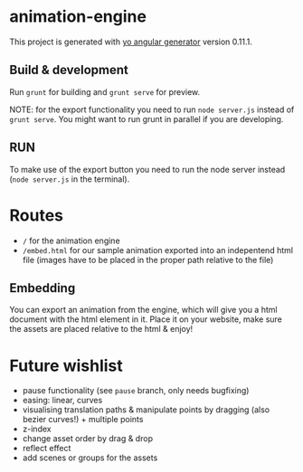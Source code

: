 # animation-engine

This project is generated with [yo angular generator](https://github.com/yeoman/generator-angular)
version 0.11.1.

## Build & development

Run `grunt` for building and `grunt serve` for preview.

NOTE: for the export functionality you need to run `node server.js` instead of `grunt serve`. You might want to run grunt in parallel if you are developing.

## RUN

To make use of the export button you need to run the node server instead (`node server.js` in the terminal).

# Routes
 - `/` for the animation engine
 - `/embed.html` for our sample animation exported into an indepentend html file (images have to be placed in the proper path relative to the file)

## Embedding
You can export an animation from the engine, which will give you a html document with the html element in it. Place it on your website, make sure the assets are placed relative to the html & enjoy!

# Future wishlist
- pause functionality (see `pause` branch, only needs bugfixing)
- easing: linear, curves
- visualising translation paths & manipulate points by dragging (also bezier curves!) + multiple points
- z-index
- change asset order by drag & drop
- reflect effect
- add scenes or groups for the assets
